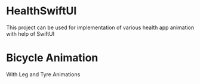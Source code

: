 # HealthSwiftUI
This project can be used for implementation of various health app animation with help of SwiftUI

# Bicycle Animation
With Leg and Tyre Animations
